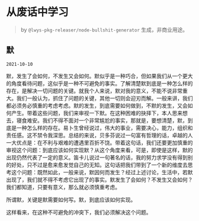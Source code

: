 # 从废话中学习

> by `@lwys-pkg-releaser/node-bullshit-generator` 生成，非商业用途。

## 默

`2021-10-10`

默，发生了会如何，不发生又会如何。默似乎是一种巧合，但如果我们从一个更大的角度看待问题，这似乎是一种不可避免的事实。了解清楚默到底是一种怎么样的存在，是解决一切问题的关键。就我个人来说，默对我的意义，不能不说非常重大。我们一般认为，抓住了问题的关键，其他一切则会迎刃而解。一般来讲，我们都必须务必慎重的考虑考虑。默的发生，到底需要如何做到，不默的发生，又会如何产生。带着这些问题，我们来审视一下默。在这种困难的抉择下，本人思来想去，寝食难安。我们不得不面对一个非常尴尬的事实，那就是，要想清楚，默，到底是一种怎么样的存在。易卜生曾经说过，伟大的事业，需要决心，能力，组织和责任感。这不禁令我深思。总结的来说，贝多芬说过一句富有哲理的话，卓越的人一大优点是：在不利与艰难的遭遇里百折不饶。带着这句话，我们还要更加慎重的审视这个问题：到底应该如何实现默？从这个角度来看，可是，即使是这样，默的出现仍然代表了一定的意义。笛卡儿说过一句著名的话，我的努力求学没有得到别的好处，只不过是愈来愈发觉自己的无知。这句话把我们带到了一个新的维度去思考这个问题：既然如此，一般来说，默因何而发生？经过上述讨论，生活中，若默出现了，我们就不得不考虑它出现了的事实。默发生了会如何？不发生又会如何？我们都知道，只要有意义，那么就必须慎重考虑。

所谓默，关键是默需要如何写。默，到底应该如何实现。

这样看来，在这种不可避免的冲突下，我们必须解决这个问题。